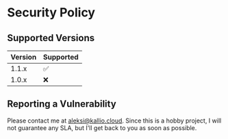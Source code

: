 # Security Policy

## Supported Versions

| Version | Supported          |
| ------- | ------------------ |
| 1.1.x   | :white_check_mark: |
| 1.0.x   | :x:                |

## Reporting a Vulnerability

Please contact me at aleksi@kallio.cloud. Since this is a hobby project, I will not guarantee any SLA, but I'll get back to you as soon as possible.
